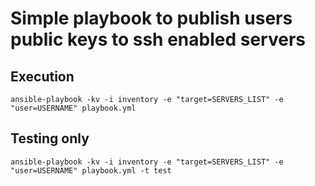 # Simple playbook to publish users public keys to ssh enabled servers


## Execution
```
ansible-playbook -kv -i inventory -e "target=SERVERS_LIST" -e "user=USERNAME" playbook.yml
```

## Testing only
```
ansible-playbook -kv -i inventory -e "target=SERVERS_LIST" -e "user=USERNAME" playbook.yml -t test
```
